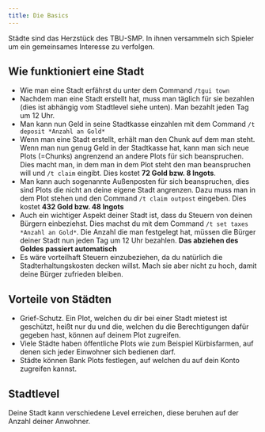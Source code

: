 ```yaml
---
title: Die Basics
---
```

Städte sind das Herzstück des TBU-SMP. In ihnen versammeln sich Spieler um ein gemeinsames Interesse zu verfolgen.
## Wie funktioniert eine Stadt
- Wie man eine Stadt erfährst du unter dem Command `/tgui town`
- Nachdem man eine Stadt erstellt hat, muss man täglich für sie bezahlen (dies ist abhängig vom Stadtlevel siehe unten). Man bezahlt jeden Tag um 12 Uhr.
- Man kann nun Geld in seine Stadtkasse einzahlen mit dem Command `/t deposit *Anzahl an Gold*`
- Wenn man eine Stadt erstellt, erhält man den Chunk auf dem man steht. Wenn man nun genug Geld in der Stadtkasse hat, kann man sich neue Plots (=Chunks) angrenzend an andere Plots für sich beanspruchen. Dies macht man, in dem man in dem Plot steht den man beanspruchen will und `/t claim` eingibt. Dies kostet **72 Gold bzw. 8 Ingots**.
- Man kann auch sogenannte Außenposten für sich beanspruchen, dies sind Plots die nicht an deine eigene Stadt angrenzen. Dazu muss man in dem Plot stehen und den Command `/t claim outpost` eingeben. Dies kostet **432 Gold bzw. 48 Ingots**
- Auch ein wichtiger Aspekt deiner Stadt ist, dass du Steuern von deinen Bürgern einbeziehst. Dies machst du mit dem Command `/t set taxes *Anzahl an Gold*`. Die Anzahl die man festgelegt hat, müssen die Bürger deiner Stadt nun jeden Tag um 12 Uhr bezahlen. **Das abziehen des Goldes passiert automatisch**
- Es wäre vorteilhaft Steuern einzubeziehen, da du natürlich die Stadterhaltungskosten decken willst. Mach sie aber nicht zu hoch, damit deine Bürger zufrieden bleiben.



## Vorteile von Städten
- Grief-Schutz. Ein Plot, welchen du dir bei einer Stadt mietest ist geschützt, heißt nur du und die, welchen du die Berechtigungen dafür gegeben hast, können auf deinem Plot zugreifen.
- Viele Städte haben öffentliche Plots wie zum Beispiel Kürbisfarmen, auf denen sich jeder Einwohner sich bedienen darf.
- Städte können Bank Plots festlegen, auf welchen du auf dein Konto zugreifen kannst.
## Stadtlevel
Deine Stadt kann verschiedene Level erreichen, diese beruhen auf der Anzahl deiner Anwohner.
